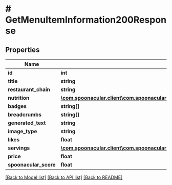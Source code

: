 # # GetMenuItemInformation200Response

## Properties

Name | Type | Description | Notes
------------ | ------------- | ------------- | -------------
**id** | **int** |  |
**title** | **string** |  |
**restaurant_chain** | **string** |  |
**nutrition** | [**\com.spoonacular.client\com.spoonacular.client.model\SearchGroceryProductsByUPC200ResponseNutrition**](SearchGroceryProductsByUPC200ResponseNutrition.md) |  |
**badges** | **string[]** |  |
**breadcrumbs** | **string[]** |  |
**generated_text** | **string** |  | [optional]
**image_type** | **string** |  |
**likes** | **float** |  |
**servings** | [**\com.spoonacular.client\com.spoonacular.client.model\SearchGroceryProductsByUPC200ResponseServings**](SearchGroceryProductsByUPC200ResponseServings.md) |  |
**price** | **float** |  | [optional]
**spoonacular_score** | **float** |  | [optional]

[[Back to Model list]](../../README.md#models) [[Back to API list]](../../README.md#endpoints) [[Back to README]](../../README.md)
